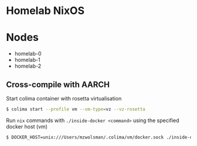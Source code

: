 # Homelab NixOS

# Nodes

- homelab-0
- homelab-1
- homelab-2

## Cross-compile with AARCH

Start colima container with rosetta virtualisation

```sh
$ colima start --profile vm --vm-type=vz --vz-rosetta
```

Run `nix` commands with `./inside-docker <command>` using the specified docker host (vm)

```sh
$ DOCKER_HOST=unix:///Users/mzwolsman/.colima/vm/docker.sock ./inside-docker <command>
```
